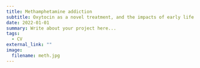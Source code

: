 ```yaml
---
title: Methamphetamine addiction
subtitle: Oxytocin as a novel treatment, and the impacts of early life stress
date: 2022-01-01
summary: Write about your project here...
tags:
  - CV
external_link: ""
image:
  filename: meth.jpg
---
```

